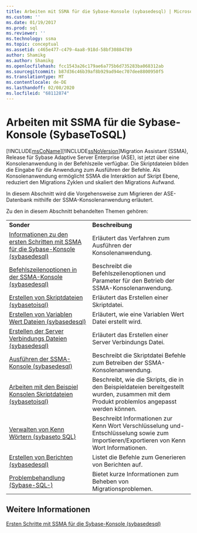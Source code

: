 ```yaml
---
title: Arbeiten mit SSMA für die Sybase-Konsole (sybasedesql) | Microsoft-Dokumentation
ms.custom: ''
ms.date: 01/19/2017
ms.prod: sql
ms.reviewer: ''
ms.technology: ssma
ms.topic: conceptual
ms.assetid: c465e477-c479-4aa8-918d-58bf30884789
author: Shamikg
ms.author: Shamikg
ms.openlocfilehash: fcc1543a26c179ae6a775b6d735283ba068312ab
ms.sourcegitcommit: b87d36c46b39af8b929ad94ec707dee8800950f5
ms.translationtype: MT
ms.contentlocale: de-DE
ms.lasthandoff: 02/08/2020
ms.locfileid: "68112874"
---
```

# <a name="working-with-ssma-for-sybase-console-sybasetosql"></a>Arbeiten mit SSMA für die Sybase-Konsole (SybaseToSQL)
[!INCLUDE[msCoName](../../includes/msconame_md.md)][!INCLUDE[ssNoVersion](../../includes/ssnoversion-md.md)]Migration Assistant (SSMA), Release für Sybase Adaptive Server Enterprise (ASE), ist jetzt über eine Konsolenanwendung in der Befehlszeile verfügbar. Die Skriptdateien bilden die Eingabe für die Anwendung zum Ausführen der Befehle. Als Konsolenanwendung ermöglicht SSMA die Interaktion auf Skript Ebene, reduziert den Migrations Zyklen und skaliert den Migrations Aufwand.  
  
In diesem Abschnitt wird die Vorgehensweise zum Migrieren der ASE-Datenbank mithilfe der SSMA-Konsolenanwendung erläutert.  
  
Zu den in diesem Abschnitt behandelten Themen gehören:  
  
|||  
|-|-|  
|**Sonder**|**Beschreibung**|  
|[Informationen zu den ersten Schritten mit SSMA für die Sybase-Konsole &#40;sybasedesql&#41;](../../ssma/sybase/getting-started-with-ssma-for-sybase-console-sybasetosql.md)|Erläutert das Verfahren zum Ausführen der Konsolenanwendung.|  
|[Befehlszeilenoptionen in der SSMA-Konsole &#40;sybasedesql&#41;](../../ssma/sybase/command-line-options-in-ssma-console-sybasetosql.md)|Beschreibt die Befehlszeilenoptionen und Parameter für den Betrieb der SSMA-Konsolenanwendung.|  
|[Erstellen von Skriptdateien &#40;sybasetoisql&#41;](../../ssma/sybase/creating-script-files-sybasetosql.md)|Erläutert das Erstellen einer Skriptdatei.|  
|[Erstellen von Variablen Wert Dateien &#40;sybasedesql&#41;](../../ssma/sybase/creating-variable-value-files-sybasetosql.md)|Erläutert, wie eine Variablen Wert Datei erstellt wird.|  
|[Erstellen der Server Verbindungs Dateien &#40;sybasedesql&#41;](../../ssma/sybase/creating-the-server-connection-files-sybasetosql.md)|Erläutert das Erstellen einer Server Verbindungs Datei.|  
|[Ausführen der SSMA-Konsole &#40;sybasedesql&#41;](../../ssma/sybase/executing-the-ssma-console-sybasetosql.md)|Beschreibt die Skriptdatei Befehle zum Betreiben der SSMA-Konsolenanwendung.|  
|[Arbeiten mit den Beispiel Konsolen Skriptdateien &#40;sybasetoisql&#41;](../../ssma/sybase/working-with-the-sample-console-script-files-sybasetosql.md)|Beschreibt, wie die Skripts, die in den Beispieldateien bereitgestellt wurden, zusammen mit dem Produkt problemlos angepasst werden können.|  
|[Verwalten von Kenn Wörtern &#40;sybaseto SQL&#41;](../../ssma/sybase/managing-passwords-sybasetosql.md)|Beschreibt Informationen zur Kenn Wort Verschlüsselung und-Entschlüsselung sowie zum Importieren/Exportieren von Kenn Wort Informationen.|  
|[Erstellen von Berichten &#40;sybasedesql&#41;](../../ssma/sybase/generating-reports-sybasetosql.md)|Listet die Befehle zum Generieren von Berichten auf.|  
|[Problembehandlung &#40;Sybase-SQL-&#41;](../../ssma/sybase/troubleshooting-sybasetosql.md)|Bietet kurze Informationen zum Beheben von Migrationsproblemen.|  
  
## <a name="see-also"></a>Weitere Informationen  
[Ersten Schritte mit SSMA für die Sybase-Konsole (sybasedesql)](https://msdn.microsoft.com/43219dbe-bcfa-427d-9242-f07b1455f15f)  
  
